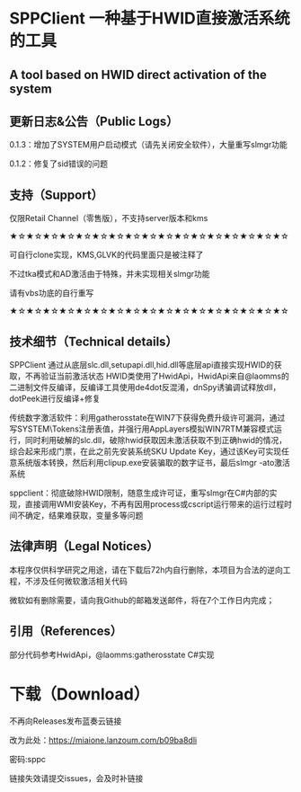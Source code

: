 # SPPClient 一种基于HWID直接激活系统的工具
## A tool based on HWID direct activation of the system

## 更新日志&公告（Public Logs）

0.1.3：增加了SYSTEM用户启动模式（请先关闭安全软件），大量重写slmgr功能

0.1.2：修复了sid错误的问题

## 支持（Support）
仅限Retail Channel（零售版），不支持server版本和kms

★☆★☆★☆★☆★☆★☆★☆★☆★☆★☆★☆★☆★☆★☆★☆★☆★☆

可自行clone实现，KMS,GLVK的代码里面只是被注释了

不过tka模式和AD激活由于特殊，并未实现相关slmgr功能

请有vbs功底的自行重写

★☆★☆★☆★☆★☆★☆★☆★☆★☆★☆★☆★☆★☆★☆★☆★☆★☆

## 技术细节（Technical details）
SPPClient 通过从底层slc.dll,setupapi.dll,hid.dll等底层api直接实现HWID的获取，不再验证当前激活状态
HWID类使用了HwidApi，HwidApi来自@laomms的二进制文件反编译，反编译工具使用de4dot反混淆，dnSpy诱骗调试释放dll，dotPeek进行反编译+修复

传统数字激活软件：利用gatherosstate在WIN7下获得免费升级许可漏洞，通过写SYSTEM\Tokens注册表值，并强行用AppLayers模拟WIN7RTM兼容模式运行，同时利用破解的slc.dll，破除hwid获取因未激活获取不到正确hwid的情况，综合起来形成门票，在此之前先安装系统SKU Update Key，通过该Key可实现任意系统版本转换，然后利用clipup.exe安装骗取的数字证书，最后slmgr -ato激活系统

sppclient：彻底破除HWID限制，随意生成许可证，重写slmgr在C#内部的实现，直接调用WMI安装Key，不再有因用process或cscript运行带来的运行过程时间不确定，结果难获取，变量多等问题

## 法律声明（Legal Notices）
本程序仅供科学研究之用途，请在下载后72h内自行删除，本项目为合法的逆向工程，不涉及任何微软激活相关代码

微软如有删除需要，请向我Github的邮箱发送邮件，将在7个工作日内完成；

## 引用（References）
部分代码参考HwidApi，@laomms:gatherosstate C#实现

# 下载（Download）
不再向Releases发布蓝奏云链接

改为此处：https://miaione.lanzoum.com/b09ba8dli

密码:sppc

链接失效请提交issues，会及时补链接